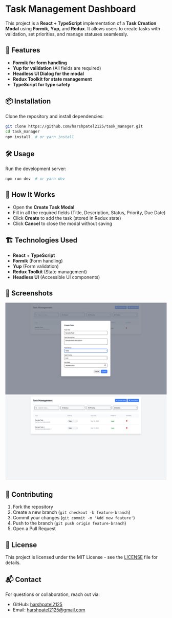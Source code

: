 # Task Management Dashboard

This project is a **React + TypeScript** implementation of a **Task Creation Modal** using **Formik**, **Yup**, and **Redux**. It allows users to create tasks with validation, set priorities, and manage statuses seamlessly.

## 🚀 Features

- **Formik for form handling**
- **Yup for validation** (All fields are required)
- **Headless UI Dialog for the modal**
- **Redux Toolkit for state management**
- **TypeScript for type safety**

## 📦 Installation

Clone the repository and install dependencies:

```bash
git clone https://github.com/harshpatel2125/task_manager.git
cd task_manager
npm install  # or yarn install
```

## 🛠 Usage

Run the development server:

```bash
npm run dev  # or yarn dev
```

## 📝 How It Works

- Open the **Create Task Modal**
- Fill in all the required fields (Title, Description, Status, Priority, Due Date)
- Click **Create** to add the task (stored in Redux state)
- Click **Cancel** to close the modal without saving

## 🏗 Technologies Used

- **React** + **TypeScript**
- **Formik** (Form handling)
- **Yup** (Form validation)
- **Redux Toolkit** (State management)
- **Headless UI** (Accessible UI components)

## 📸 Screenshots

![Task Modal Screenshot](./screenshots/create-task.png)
![Task List Screenshot](./screenshots/task-list.png)

## 🤝 Contributing

1. Fork the repository
2. Create a new branch (`git checkout -b feature-branch`)
3. Commit your changes (`git commit -m 'Add new feature'`)
4. Push to the branch (`git push origin feature-branch`)
5. Open a Pull Request

## 📄 License

This project is licensed under the MIT License - see the [LICENSE](LICENSE) file for details.

## 📬 Contact

For questions or collaboration, reach out via:

- GitHub: [harshpatel2125](https://github.com/harshpatel2125)
- Email: harshpatel2125@gmail.com
